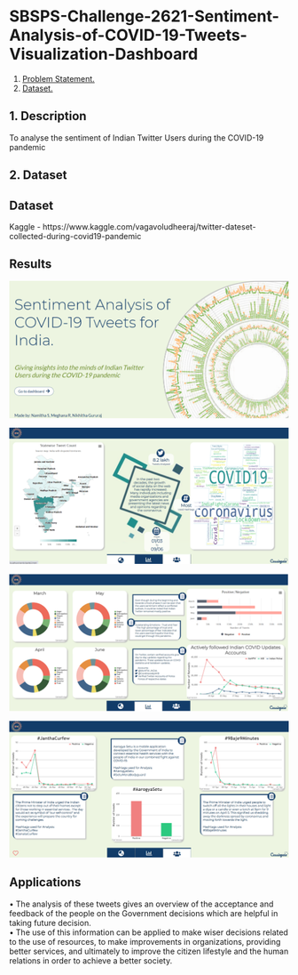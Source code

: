 # SBSPS-Challenge-2621-Sentiment-Analysis-of-COVID-19-Tweets-Visualization-Dashboard
1. [ Problem Statement. ](#prob)
2. [ Dataset. ](#dataset)

<a name="prob"></a>
## 1. Description
To analyse the sentiment of Indian Twitter Users during the COVID-19 pandemic
<br>

<a name="dataset"></a>
## 2. Dataset
<h2>Dataset</h2>
Kaggle - https://www.kaggle.com/vagavoludheeraj/twitter-dateset-collected-during-covid19-pandemic

<h2>Results</h2>

![alt text](https://github.com/SmartPracticeschool/SBSPS-Challenge-2621-Sentiment-Analysis-of-COVID-19-Tweets-Visualization-Dashboard/blob/master/results/Image1.png?raw=true)

![alt text](https://github.com/SmartPracticeschool/SBSPS-Challenge-2621-Sentiment-Analysis-of-COVID-19-Tweets-Visualization-Dashboard/blob/master/results/Image2.png?raw=true)

![alt text](https://github.com/SmartPracticeschool/SBSPS-Challenge-2621-Sentiment-Analysis-of-COVID-19-Tweets-Visualization-Dashboard/blob/master/results/Image3.png?raw=true)

![alt text](https://github.com/SmartPracticeschool/SBSPS-Challenge-2621-Sentiment-Analysis-of-COVID-19-Tweets-Visualization-Dashboard/blob/master/results/Image4.png?raw=true)


<h2>Applications</h2>
•	The analysis of these tweets gives an overview of the acceptance and feedback of the people on the Government decisions which are helpful in taking future decision.<br>
•	The use of this information can be applied to make wiser decisions related to the use of resources, to make improvements in organizations, providing better services, and ultimately to improve the citizen lifestyle and the human relations in order to achieve a better society.
